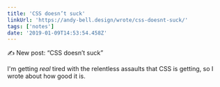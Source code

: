 ```yaml
---
title: 'CSS doesn’t suck'
linkUrl: 'https://andy-bell.design/wrote/css-doesnt-suck/'
tags: ['notes'] 
date: '2019-01-09T14:53:54.458Z'
---
```

✍️ New post: “CSS doesn’t suck”

I'm getting *real* tired with the relentless assaults that CSS is getting, so I wrote about how good it is.